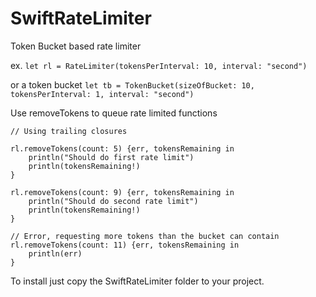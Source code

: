 SwiftRateLimiter
================

Token Bucket based rate limiter

ex. `let rl = RateLimiter(tokensPerInterval: 10, interval: "second")`

or a token bucket `let tb = TokenBucket(sizeOfBucket: 10, tokensPerInterval: 1, interval: "second")`

Use removeTokens to queue rate limited functions

```
// Using trailing closures

rl.removeTokens(count: 5) {err, tokensRemaining in
    println("Should do first rate limit")
    println(tokensRemaining!)
}

rl.removeTokens(count: 9) {err, tokensRemaining in
    println("Should do second rate limit")
    println(tokensRemaining!)
}

// Error, requesting more tokens than the bucket can contain
rl.removeTokens(count: 11) {err, tokensRemaining in
    println(err)
}
```

To install just copy the SwiftRateLimiter folder to your project.
